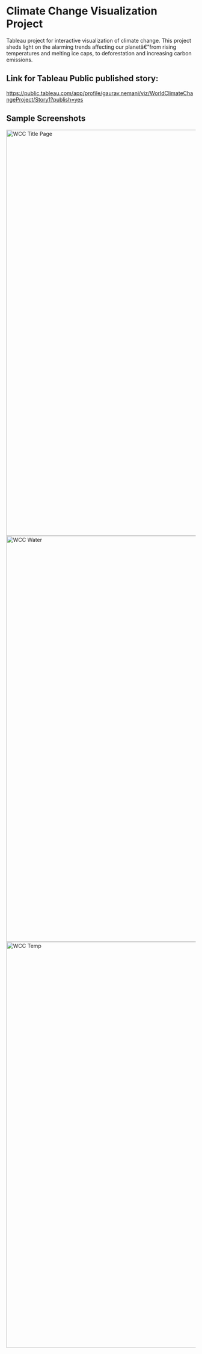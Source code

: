 # Climate Change Visualization Project

Tableau project for interactive visualization of climate change. This project sheds light on the alarming trends affecting our planetâ€”from rising temperatures and melting ice caps, to deforestation and increasing carbon emissions.


## Link for Tableau Public published story:

https://public.tableau.com/app/profile/gaurav.nemani/viz/WorldClimateChangeProject/Story1?publish=yes 

## Sample Screenshots

<img width="1920" height="1080" alt="WCC Title Page" src="https://github.com/user-attachments/assets/9784a1a5-622f-4d8e-8afe-98a64032f8de" />

<img width="1920" height="1080" alt="WCC Water" src="https://github.com/user-attachments/assets/4a6b2814-dbf9-44ff-a314-4298f86eaeee" />

<img width="1920" height="1080" alt="WCC Temp" src="https://github.com/user-attachments/assets/972e08da-72da-4ecc-a7a7-17a1bdfc5309" />


